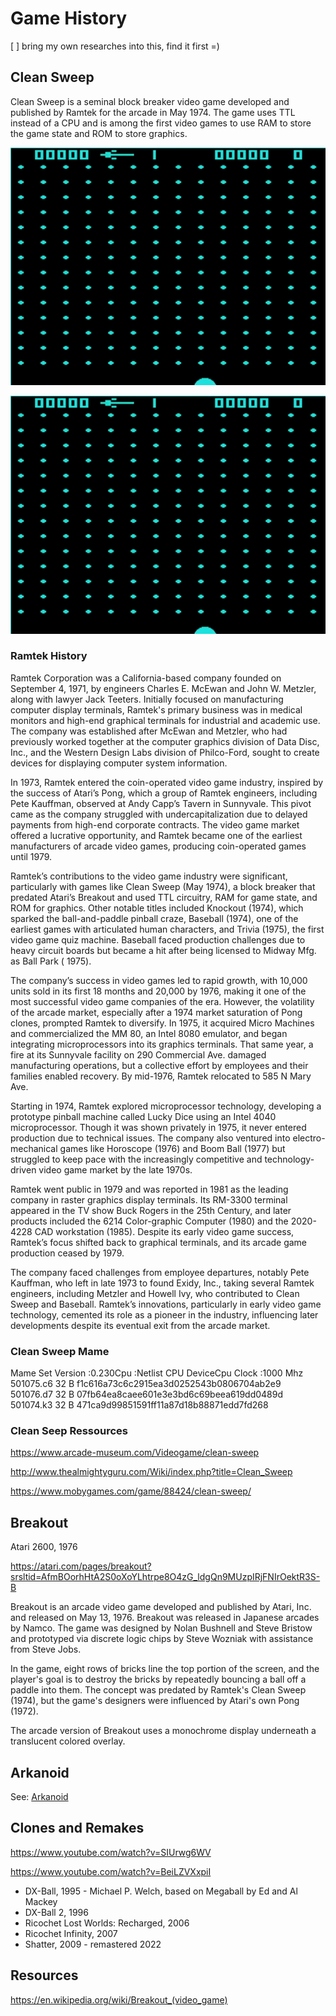 # Game History

[ ] bring my own researches into this, find it first =)

## Clean Sweep

Clean Sweep is a seminal block breaker video game developed and published by Ramtek for the arcade in May 1974.
The game uses TTL instead of a CPU and is among the first video games to use RAM to store the game state and ROM to
store graphics.

![18131824-clean-sweep-arcade-player-1-start.png](18131824-clean-sweep-arcade-player-1-start.png)

![18131824-clean-sweep-arcade-player-1-start.png](18131824-clean-sweep-arcade-player-1-start.png)

### Ramtek History

Ramtek Corporation was a California-based company founded on September 4, 1971, by engineers Charles E. McEwan and John
W. Metzler, along with lawyer Jack Teeters. Initially focused on manufacturing computer display terminals, Ramtek's
primary business was in medical monitors and high-end graphical terminals for industrial and academic use. The company
was established after McEwan and Metzler, who had previously worked together at the computer graphics division of Data
Disc, Inc., and the Western Design Labs division of Philco-Ford, sought to create devices for displaying computer system
information.

In 1973, Ramtek entered the coin-operated video game industry, inspired by the success of Atari’s Pong, which a group of
Ramtek engineers, including Pete Kauffman, observed at Andy Capp’s Tavern in Sunnyvale. This pivot came as the company
struggled with undercapitalization due to delayed payments from high-end corporate contracts. The video game market
offered a lucrative opportunity, and Ramtek became one of the earliest manufacturers of arcade video games, producing
coin-operated games until 1979.

Ramtek’s contributions to the video game industry were significant, particularly with games like Clean Sweep (May 1974),
a block breaker that predated Atari’s Breakout and used TTL circuitry, RAM for game state, and ROM for graphics. Other
notable titles included Knockout (1974), which sparked the ball-and-paddle pinball craze, Baseball (1974), one of the
earliest games with articulated human characters, and Trivia (1975), the first video game quiz machine. Baseball faced
production challenges due to heavy circuit boards but became a hit after being licensed to Midway Mfg. as Ball Park (
1975).

The company’s success in video games led to rapid growth, with 10,000 units sold in its first 18 months and 20,000 by
1976, making it one of the most successful video game companies of the era. However, the volatility of the arcade
market, especially after a 1974 market saturation of Pong clones, prompted Ramtek to diversify. In 1975, it acquired
Micro Machines and commercialized the MM 80, an Intel 8080 emulator, and began integrating microprocessors into its
graphics terminals. That same year, a fire at its Sunnyvale facility on 290 Commercial Ave. damaged manufacturing
operations, but a collective effort by employees and their families enabled recovery. By mid-1976, Ramtek relocated to
585 N Mary Ave.

Starting in 1974, Ramtek explored microprocessor technology, developing a prototype pinball machine called Lucky Dice
using an Intel 4040 microprocessor. Though it was shown privately in 1975, it never entered production due to technical
issues. The company also ventured into electro-mechanical games like Horoscope (1976) and Boom Ball (1977) but struggled
to keep pace with the increasingly competitive and technology-driven video game market by the late 1970s.

Ramtek went public in 1979 and was reported in 1981 as the leading company in raster graphics display terminals. Its
RM-3300 terminal appeared in the TV show Buck Rogers in the 25th Century, and later products included the 6214
Color-graphic Computer (1980) and the 2020-4228 CAD workstation (1985). Despite its early video game success, Ramtek’s
focus shifted back to graphical terminals, and its arcade game production ceased by 1979.

The company faced challenges from employee departures, notably Pete Kauffman, who left in late 1973 to found Exidy,
Inc., taking several Ramtek engineers, including Metzler and Howell Ivy, who contributed to Clean Sweep and Baseball.
Ramtek’s innovations, particularly in early video game technology, cemented its role as a pioneer in the industry,
influencing later developments despite its eventual exit from the arcade market.

### Clean Sweep Mame

Mame Set Version :0.230Cpu :Netlist CPU DeviceCpu Clock :1000 Mhz
501075.c6 32 B f1c616a73c6c2915ea3d0252543b0806704ab2e9
501076.d7 32 B 07fb64ea8caee601e3e3bd6c69beea619dd0489d
501074.k3 32 B 471ca9d99851591ff11a87d18b88871edd7fd268

### Clean Seep Ressources

https://www.arcade-museum.com/Videogame/clean-sweep

http://www.thealmightyguru.com/Wiki/index.php?title=Clean_Sweep

https://www.mobygames.com/game/88424/clean-sweep/

## Breakout

Atari 2600, 1976

https://atari.com/pages/breakout?srsltid=AfmBOorhHtA2S0oXoYLhtrpe8O4zG_ldgQn9MUzpIRjFNIrOektR3S-B

Breakout is an arcade video game developed and published by Atari, Inc. and released on May 13, 1976. Breakout was
released in Japanese arcades by Namco. The game was designed by Nolan Bushnell and Steve Bristow and prototyped via
discrete logic chips by Steve Wozniak with assistance from Steve Jobs.

In the game, eight rows of bricks line the top portion of the screen, and the player's goal is to destroy the bricks by
repeatedly bouncing a ball off a paddle into them. The concept was predated by Ramtek's Clean Sweep (1974), but the
game's designers were influenced by Atari's own Pong (1972).

The arcade version of Breakout uses a monochrome display underneath a translucent colored overlay.

## Arkanoid

See: [Arkanoid](Themes/Arkanoid/Arkanoid.md)

## Clones and Remakes

https://www.youtube.com/watch?v=SIUrwg6WV

https://www.youtube.com/watch?v=BeiLZVXxpiI

- DX-Ball, 1995 - Michael P. Welch, based on Megaball by Ed and Al Mackey
- DX-Ball 2, 1996
- Ricochet Lost Worlds: Recharged, 2006
- Ricochet Infinity, 2007
- Shatter, 2009 - remastered 2022

## Resources

https://en.wikipedia.org/wiki/Breakout_(video_game)
